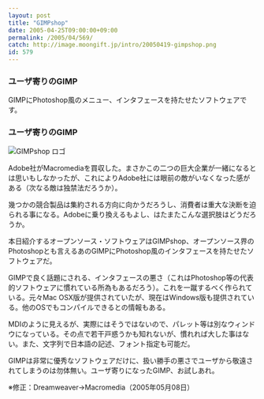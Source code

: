 ```yaml
---
layout: post
title: "GIMPshop"
date: 2005-04-25T09:00:00+09:00
permalink: /2005/04/569/
catch: http://image.moongift.jp/intro/20050419-gimpshop.png
id: 579
---
```

### ユーザ寄りのGIMP
  
GIMPにPhotoshop風のメニュー、インタフェースを持たせたソフトウェアです。  
<!--more-->  

### ユーザ寄りのGIMP
  

![GIMPshop ロゴ](http://image.moongift.jp/intro/20050419-gimpshop.png "GIMPshop ロゴ")

  

Adobe社がMacromediaを買収した。まさかこの二つの巨大企業が一緒になるとは思いもしなかったが、これによりAdobe社には眼前の敵がいなくなった感がある（次なる敵は独禁法だろうか）。

  

幾つかの競合製品は集約される方向に向かうだろうし、消費者は重大な決断を迫られる事になる。Adobeに乗り換えるもよし、はたまたこんな選択肢はどうだろうか。

  

本日紹介するオープンソース・ソフトウェアはGIMPshop、オープンソース界のPhotoshopとも言えるあのGIMPにPhotoshop風のインタフェースを持たせたソフトウェアだ。

  

GIMPで良く話題にされる、インタフェースの悪さ（これはPhotoshop等の代表的ソフトウェアに慣れている所為もあるだろう）。これを一蹴するべく作られている。元々Mac OSX版が提供されていたが、現在はWindows版も提供されている。他のOSでもコンパイルできるとの情報もある。

  

MDIのように見えるが、実際にはそうではないので、パレット等は別なウィンドウになっている。その点で若干戸惑うかも知れないが、慣れれば大した事はない。また、文字列で日本語の記述、フォント指定も可能だ。

  

GIMPは非常に優秀なソフトウェアだけに、扱い勝手の悪さでユーザから敬遠されてしまうのは勿体無い。ユーザ寄りになったGIMP、お試しあれ。

  

※修正：Dreamweaver→Macromedia（2005年05月08日）

